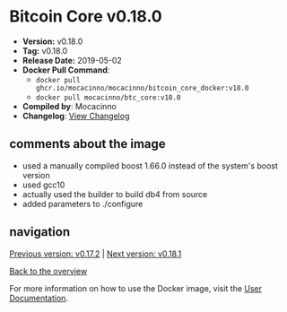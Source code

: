 # Bitcoin Core v0.18.0

- **Version:** v0.18.0
- **Tag:** v0.18.0
- **Release Date:** 2019-05-02
- **Docker Pull Command**:
  - `docker pull ghcr.io/mocacinno/mocacinno/bitcoin_core_docker:v18.0`
  - `docker pull mocacinno/btc_core:v18.0`
- **Compiled by**: Mocacinno
- **Changelog**: [View Changelog](https://github.com/bitcoin/bitcoin/blob/v0.18.0/doc/release-notes.md)

## comments about the image

- used a manually compiled boost 1.66.0 instead of the system's boost version
- used gcc10
- actually used the builder to build db4 from source
- added parameters to ./configure

## navigation

[Previous version: v0.17.2](./v17.2.md) | [Next version: v0.18.1](./v18.1.md)

[Back to the overview](./Readme.md)

For more information on how to use the Docker image, visit the [User Documentation](../userdocs/Readme.md).

